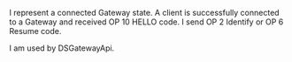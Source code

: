 I represent a connected Gateway state.
A client is successfully connected to a Gateway and received OP 10 HELLO code.
I send OP 2 Identify or OP 6 Resume code.

I am used by DSGatewayApi.